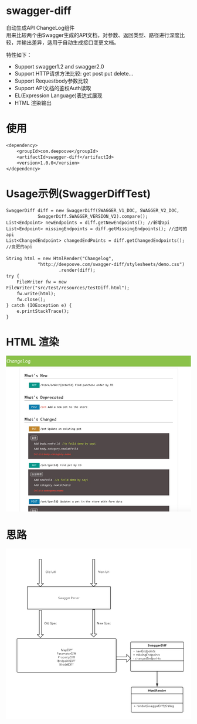 # swagger-diff
自动生成API ChangeLog组件  
用来比较两个由Swagger生成的API文档，对参数、返回类型、路径进行深度比较，并输出差异，适用于自动生成接口变更文档。 


特性如下：

* Support swagger1.2 and swagger2.0   
* Support HTTP请求方法比较: get post put delete...
* Support Requestbody参数比较
* Support API文档的鉴权Auth读取
* EL(Expression Language)表达式展现
* HTML 渲染输出
 

# 使用
    <dependency>
        <groupId>com.deepoove</groupId>
        <artifactId>swagger-diff</artifactId>
	    <version>1.0.0</version>
    </dependency>

# Usage示例(SwaggerDiffTest)
    SwaggerDiff diff = new SwaggerDiff(SWAGGER_V1_DOC, SWAGGER_V2_DOC,
				SwaggerDiff.SWAGGER_VERSION_V2).compare();
	List<Endpoint> newEndpoints = diff.getNewEndpoints(); //新增api
	List<Endpoint> missingEndpoints = diff.getMissingEndpoints(); //过时的api
	List<ChangedEndpoint> changedEndPoints = diff.getChangedEndpoints(); //变更的api
	
	String html = new HtmlRender("Changelog",
				"http://deepoove.com/swagger-diff/stylesheets/demo.css")
						.render(diff);
	try {
		FileWriter fw = new FileWriter("src/test/resources/testDiff.html");
		fw.write(html);
		fw.close();
	} catch (IOException e) {
		e.printStackTrace();
	} 

# HTML 渲染
![image](./changelog.png)

# 思路
![image](./swagger-diff.png)



